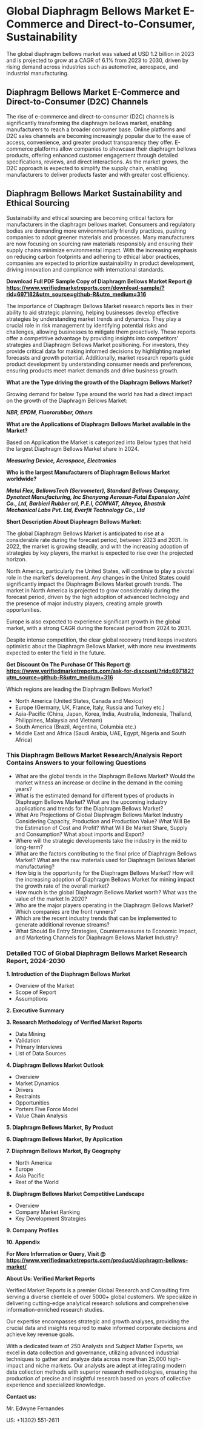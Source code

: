 <h1>Global Diaphragm Bellows Market E-Commerce and Direct-to-Consumer, Sustainability</h1><p class=""><p>The global diaphragm bellows market was valued at USD 1.2 billion in 2023 and is projected to grow at a CAGR of 6.1% from 2023 to 2030, driven by rising demand across industries such as automotive, aerospace, and industrial manufacturing.</p><h2>Diaphragm Bellows Market E-Commerce and Direct-to-Consumer (D2C) Channels</h2><p>The rise of e-commerce and direct-to-consumer (D2C) channels is significantly transforming the diaphragm bellows market, enabling manufacturers to reach a broader consumer base. Online platforms and D2C sales channels are becoming increasingly popular due to the ease of access, convenience, and greater product transparency they offer. E-commerce platforms allow companies to showcase their diaphragm bellows products, offering enhanced customer engagement through detailed specifications, reviews, and direct interactions. As the market grows, the D2C approach is expected to simplify the supply chain, enabling manufacturers to deliver products faster and with greater cost efficiency.</p><h2>Diaphragm Bellows Market Sustainability and Ethical Sourcing</h2><p>Sustainability and ethical sourcing are becoming critical factors for manufacturers in the diaphragm bellows market. Consumers and regulatory bodies are demanding more environmentally friendly practices, pushing companies to adopt greener materials and processes. Many manufacturers are now focusing on sourcing raw materials responsibly and ensuring their supply chains minimize environmental impact. With the increasing emphasis on reducing carbon footprints and adhering to ethical labor practices, companies are expected to prioritize sustainability in product development, driving innovation and compliance with international standards.</p></p><p class=""><strong>Download Full PDF Sample Copy of Diaphragm Bellows Market Report @ <a href="https://www.verifiedmarketreports.com/download-sample/?rid=697182&utm_source=github-R&utm_medium=316" target="_blank">https://www.verifiedmarketreports.com/download-sample/?rid=697182&utm_source=github-R&utm_medium=316</a></strong></p><p>The importance of&nbsp;Diaphragm Bellows Market research reports lies in their ability to aid strategic planning, helping businesses develop effective strategies by understanding market trends and dynamics. They play a crucial role in risk management by identifying potential risks and challenges, allowing businesses to mitigate them proactively. These reports offer a competitive advantage by providing insights into competitors' strategies and Diaphragm Bellows Market positioning. For investors, they provide critical data for making informed decisions by highlighting market forecasts and growth potential. Additionally, market research reports guide product development by understanding consumer needs and preferences, ensuring products meet market demands and drive business growth.</p><p><strong>What are the&nbsp;Type driving the growth of the Diaphragm Bellows Market?</strong></p><p id="" class="">Growing demand for below Type around the world has had a direct impact on the growth of the Diaphragm Bellows Market:</p><p class=""><em><strong>NBR, EPDM, Fluororubber, Others</strong></em></p><p class=""><strong>What are the&nbsp;Applications&nbsp;of Diaphragm Bellows Market available in the Market?</strong></p><p id="" class="">Based on Application the Market is categorized into Below types that held the largest Diaphragm Bellows Market share In 2024.</p><p class=""><em><strong>Measuring Device, Aerospace, Electronics</strong></em></p><p class=""><strong>Who is the largest Manufacturers of Diaphragm Bellows Market worldwide?</strong></p><p><em><strong>Metal Flex, BellowsTech (Servometer), Standard Bellows Company, Dynatect Manufacturing, Inc Shenyang Aerosun-Futai Expansion Joint Co., Ltd, Barbieri Rubber srl, P.E.I, COMVAT, Alteyco, Bhastrik Mechanical Labs Pvt. Ltd, Everfit Technology Co., Ltd</strong></em></p><p id="" class=""><strong>Short Description About Diaphragm Bellows Market:</strong></p><p>The global Diaphragm Bellows Market is anticipated to rise at a considerable rate during the forecast period, between 2023 and 2031. In 2022, the market is growing steadily, and with the increasing adoption of strategies by key players, the market is expected to rise over the projected horizon.</p><p>North America, particularly the United States, will continue to play a pivotal role in the market's development. Any changes in the United States could significantly impact the Diaphragm Bellows Market growth trends. The market in North America is projected to grow considerably during the forecast period, driven by the high adoption of advanced technology and the presence of major industry players, creating ample growth opportunities.</p><p>Europe is also expected to experience significant growth in the global market, with a strong CAGR during the forecast period from 2024 to 2031.</p><p>Despite intense competition, the clear global recovery trend keeps investors optimistic about the Diaphragm Bellows Market, with more new investments expected to enter the field in the future.</p><p id="" class=""><strong>Get Discount On The Purchase Of This Report @ <a href="https://www.verifiedmarketreports.com/ask-for-discount/?rid=697182?utm_source=github-R&utm_medium=316" target="_blank">https://www.verifiedmarketreports.com/ask-for-discount/?rid=697182?utm_source=github-R&utm_medium=316</a></strong></p><p class="">Which regions are leading the Diaphragm Bellows Market?</p><ul><li>North America (United States, Canada and Mexico)</li><li>Europe (Germany, UK, France, Italy, Russia and Turkey etc.)</li><li>Asia-Pacific (China, Japan, Korea, India, Australia, Indonesia, Thailand, Philippines, Malaysia and Vietnam)</li><li>South America (Brazil, Argentina, Columbia etc.)</li><li>Middle East and Africa (Saudi Arabia, UAE, Egypt, Nigeria and South Africa)</li></ul><h3 id="" class="">This Diaphragm Bellows Market Research/Analysis Report Contains Answers to your following Questions</h3><ul><li>What are the global trends in the Diaphragm Bellows Market? Would the market witness an increase or decline in the demand in the coming years?</li><li>What is the estimated demand for different types of products in Diaphragm Bellows Market? What are the upcoming industry applications and trends for the Diaphragm Bellows Market?</li><li>What Are Projections of Global Diaphragm Bellows Market Industry Considering Capacity, Production and Production Value? What Will Be the Estimation of Cost and Profit? What Will Be Market Share, Supply and Consumption? What about imports and Export?</li><li>Where will the strategic developments take the industry in the mid to long-term?</li><li>What are the factors contributing to the final price of Diaphragm Bellows Market? What are the raw materials used for Diaphragm Bellows Market manufacturing?</li><li>How big is the opportunity for the Diaphragm Bellows Market? How will the increasing adoption of Diaphragm Bellows Market for mining impact the growth rate of the overall market?</li><li>How much is the global Diaphragm Bellows Market worth? What was the value of the market In 2020?</li><li>Who are the major players operating in the Diaphragm Bellows Market? Which companies are the front runners?</li><li>Which are the recent industry trends that can be implemented to generate additional revenue streams?</li><li>What Should Be Entry Strategies, Countermeasures to Economic Impact, and Marketing Channels for Diaphragm Bellows Market Industry?</li></ul><h3 id="" class="">Detailed TOC of Global Diaphragm Bellows Market Research Report, 2024-2030</h3><p id="" class=""><strong>1. Introduction of the Diaphragm Bellows Market</strong></p><ul><li>Overview of the Market</li><li>Scope of Report</li><li>Assumptions</li></ul><p id="" class=""><strong>2. Executive Summary</strong></p><p id="" class=""><strong>3. Research Methodology of Verified Market Reports</strong></p><ul><li>Data Mining</li><li>Validation</li><li>Primary Interviews</li><li>List of Data Sources</li></ul><p id="" class=""><strong>4. Diaphragm Bellows Market Outlook</strong></p><ul><li>Overview</li><li>Market Dynamics</li><li>Drivers</li><li>Restraints</li><li>Opportunities</li><li>Porters Five Force Model</li><li>Value Chain Analysis</li></ul><p id="" class=""><strong>5. Diaphragm Bellows Market, By Product</strong></p><p id="" class=""><strong>6. Diaphragm Bellows Market, By Application</strong></p><p id="" class=""><strong>7. Diaphragm Bellows Market, By Geography</strong></p><ul><li>North America</li><li>Europe</li><li>Asia Pacific</li><li>Rest of the World</li></ul><p id="" class=""><strong>8. Diaphragm Bellows Market Competitive Landscape</strong></p><ul><li>Overview</li><li>Company Market Ranking</li><li>Key Development Strategies</li></ul><p id="" class=""><strong>9. Company Profiles</strong></p><p id="" class=""><strong>10. Appendix</strong></p><p id="" class=""><strong>For More Information or Query, Visit @ <a href="https://www.verifiedmarketreports.com/product/diaphragm-bellows-market/" target="_blank">https://www.verifiedmarketreports.com/product/diaphragm-bellows-market/</a></strong></p><p id="" class=""><strong>About Us: Verified Market Reports</strong></p><p id="" class="">Verified Market Reports is a premier Global Research and Consulting firm serving a diverse clientele of over 5000+ global customers. We specialize in delivering cutting-edge analytical research solutions and comprehensive information-enriched research studies.</p><p id="" class="">Our expertise encompasses strategic and growth analyses, providing the crucial data and insights required to make informed corporate decisions and achieve key revenue goals.</p><p id="" class="">With a dedicated team of 250 Analysts and Subject Matter Experts, we excel in data collection and governance, utilizing advanced industrial techniques to gather and analyze data across more than 25,000 high-impact and niche markets. Our analysts are adept at integrating modern data collection methods with superior research methodologies, ensuring the production of precise and insightful research based on years of collective experience and specialized knowledge.</p><p id="" class=""><strong>Contact us:</strong></p><p id="" class="">Mr. Edwyne Fernandes</p><p id="" class="">US: +1(302) 551-2611</p>